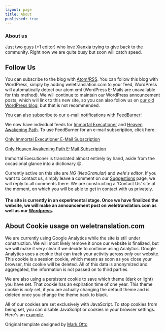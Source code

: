 ```yaml
---
layout: page
title: About
published: true
---
```



### About us

Just two guys (+1 editor) who love Xianxia trying to give back to the community. Right now we are quite busy but soon will catch speed.

## Follow Us
You can subscribe to the blog with [Atom/RSS](http://weletranslation.com/atom.xml). You can follow this blog with WordPress, simply by adding weletranslation.com to your feed, WordPress will automatically detect our atom.xml (WordPress E-Mails are unavailable for this method). We will continue to maintain our WordPress announcement posts, which will link to this new site, so you can also follow us on [our old WordPress blog](https://weletranslation.wordpress.com), but that is not recommended.

[You can also subscribe to our e-mail notifications with FeedBurner](https://feedburner.google.com/fb/a/mailverify?uri=Weletranslations/main&amp;loc=en_US)!

We now have individual feeds for [Immortal Executioner](http://weletranslation.com/zhan-xian/atom.xml) and [Heaven Awakening Path](http://weletranslation.com/heaven-awakening/atom.xml). To use FeedBurner for an e-mail subscription, click here:

[Only Immortal Executioner E-Mail Subscription](https://feedburner.google.com/fb/a/mailverify?uri=weletranslation/zhan-xian&amp;loc=en_US)

[Only Heaven Awakening Path E-Mail Subscription](https://feedburner.google.com/fb/a/mailverify?uri=weletranslation/heaven-awakening&amp;loc=en_US)

Immortal Executioner is translated almost entirely by hand, aside from the occasional glance into a dictionary 😉.

Currently active on this site are *NG* (*NeoGranular*) and *wele's editor*. If you want to contact us, simply leave a comment on our [Suggestions](http://weletranslation.com/suggestions.html) page, we will reply to all comments there. We are constructing a 'Contact Us' site at the moment, on which you will be able to get in contact with us privately.

#### The site is currently in an experimental stage. Once we have finalized the website, we will make an announcement post on weletranslation.com as well as our [Wordpress](http://weletranslation.wordpress.com).

## About Cookie usage on weletranslation.com

We are currently using Google Analytics while the site is still under construction. We will most likely remove it once our website is finalized, but we will make it very clear if we decide to continue using Analytics. Google Analytics uses a cookie that can track your activity across *only* our website. This cookie is a session cookie, which means as soon as you close your browser, this cookie will be deleted. All of this data is anonymized and aggregated, the information is not passed on to third parties.

We are also using a persistent cookie to save which theme (dark or light) you have set. That cookie has an expiration time of one year. This theme cookie is *only* set, if you are actually changing the default theme and is deleted once you change the theme back to black.

All of our cookies are set exclusively with JavaScript. To stop cookies from being set, you can disable JavaScript or cookies in your browser settings. Here's an [example](http://www.howtogeek.com/63721/how-to-block-all-cookies-except-for-sites-you-use/).



Original template designed by [Mark Otto](https://github.com/poole/lanyon)
